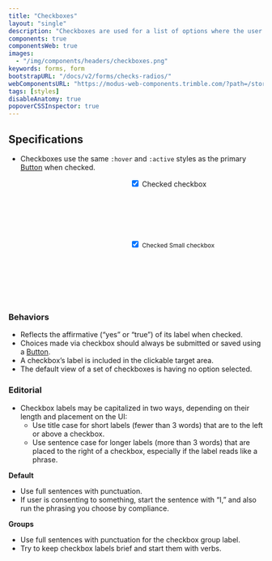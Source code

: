 ```yaml
---
title: "Checkboxes"
layout: "single"
description: "Checkboxes are used for a list of options where the user may select multiple options, including all or none."
components: true
componentsWeb: true
images:
  - "/img/components/headers/checkboxes.png"
keywords: forms, form
bootstrapURL: "/docs/v2/forms/checks-radios/"
webComponentsURL: "https://modus-web-components.trimble.com/?path=/story/user-inputs-checkbox--default"
tags: [styles]
disableAnatomy: true
popoverCSSInspector: true
---
```


## Specifications

- Checkboxes use the same `:hover` and `:active` styles as the primary [Button](/components/web/buttons/) when checked.

<div class="guide-example-block bg-secondary py-5" style="padding-left: 240px !important; --bs-bg-opacity: 0.03; min-height: 120px">
  <div class="guide-sample py-2">
  <div class="form-check my-2">
  <input class="form-check-input pe-none"
    type="checkbox"
    id="flexCheckChecked"
    data-bs-toggle="popover"
    data-bs-placement="left"
    data-bs-custom-class="popover-css-inspector"
    data-css-inspector-hide="color font-size margin padding"
    checked>
  <label class="form-check-label pe-none"
    for="flexCheckChecked"
    style="font-size: 14px;"
    data-bs-toggle="popover"
    data-bs-placement="right"
    data-bs-custom-class="popover-css-inspector"
    data-css-inspector-hide="bg-color b-radius height margin padding">
    Checked checkbox
  </label>
</div>
</div>
</div>

<div class="guide-example-block bg-secondary py-5" style="padding-left: 240px !important; --bs-bg-opacity: 0.03; min-height: 120px">
  <div class="guide-sample py-2">
  <div class="form-check-sm my-2">
  <input class="form-check-input pe-none"
    type="checkbox"
    id="flexCheckSmallChecked"
    data-bs-toggle="popover"
    data-bs-placement="left"
    data-bs-custom-class="popover-css-inspector"
    data-css-inspector-hide="color font-size margin padding"
    checked>
  <label class="form-check-label pe-none"
    for="flexCheckSmallChecked"
    style="font-size: 12px;"
    data-bs-toggle="popover"
    data-bs-placement="right"
    data-bs-custom-class="popover-css-inspector"
    data-css-inspector-hide="bg-color b-radius height margin padding">
    Checked Small checkbox
  </label>
</div>
</div>
</div>

### Behaviors

- Reflects the affirmative (“yes” or “true”) of its label when checked.
- Choices made via checkbox should always be submitted or saved using a [Button](/components/web/buttons/).
- A checkbox’s label is included in the clickable target area.
- The default view of a set of checkboxes is having no option selected.

### Editorial

- Checkbox labels may be capitalized in two ways, depending on their length and placement on the UI:
  - Use title case for short labels (fewer than 3 words) that are to the left or above a checkbox.
  - Use sentence case for longer labels (more than 3 words) that are placed to the right of a checkbox, especially if the label reads like a phrase.

**Default**

- Use full sentences with punctuation.
- If user is consenting to something, start the sentence with “I,” and also run the phrasing you choose by compliance.

**Groups**

- Use full sentences with punctuation for the checkbox group label.
- Try to keep checkbox labels brief and start them with verbs.
